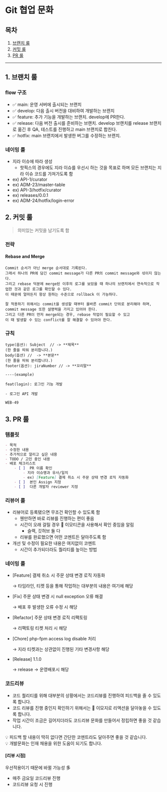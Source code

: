 # Git 협업 문화

## 목차

1. [브랜치 룰](#1-브랜치-룰)
2. [커밋 룰](#2-커밋-룰)
3. [PR 룰](#3-pr-룰)
---

## 1. 브랜치 룰

### flow 구조

- ✅ main: 운영 서버에 출시되는 브랜치
- ✅ develop: 다음 출시 버전을 대비하여 개발하는 브랜치
- ✅ feature: 추가 기능을 개발하는 브랜치. develop에 PR한다.
- ✅ release: 다음 버전 출시를 준비하는 브랜치. develop 브랜치를 release 브랜치로 옮긴 후 QA, 테스트를 진행하고 main 브랜치로 합친다.
- ✅ hotfix: main 브랜치에서 발생한 버그를 수정하는 브랜치.

### 네이밍 룰

- 지라 이슈에 따라 생성
  - 핫픽스의 경우에도 지라 이슈를 우선시 하는 것을 목표로 하며 모든 브랜치는 지라 이슈 코드를 가져가도록 함
- ex) API-1/curator
- ex) ADM-23/master-table
- ex) API-3/hotfix/curator
- ex) releases/0.0.1
- ex) ADM-24/hotfix/login-error

## 2. 커밋 룰

> 의미있는 커밋을 남기도록 함

### 전략

#### Rebase and Merge

```
Commit 순서가 아닌 merge 순서대로 기록된다. 
그래서 하나의 PR에 담긴 commit message가 다른 PR의 commit message와 섞이지 않는다. 
그리고 rebase 덕분에 merge된 이후의 로그를 보았을 때 하나의 브랜치에서 연속적으로 작업한 것과 같은 로그를 확인할 수 있다. 
이 때문에 얼마든지 항상 원하는 수준으로 rollback 이 가능하다.

잘 적용하기 위해서는 commit을 생성할 때부터 올바른 commit 단위로 분리해야 하며,
commit message 또한 설명력을 가지고 있어야 한다.
그리고 다른 PR이 먼저 merge되는 경우, rebase 작업이 필요할 수 있고
이 때 발생할 수 있는 conflict를 잘 해결할 수 있어야 한다.
```

### 규칙

```
type(옵션): Subject  // -> **제목**
(한 줄을 띄워 분리합니다.)
body(옵션) //  -> **본문**
(한 줄을 띄워 분리합니다.)
footer(옵션): jiraNumber // -> **꼬리말**

----(example)

feat(login): 로그인 기능 개발

- 로그인 API 개발

WEB-49
```

## 3. PR 룰

### 템플릿

```markdown
- 목적
- 수정한 내용
- 추가적으로 알리고 싶은 내용
- TODO / 고민 중인 내용
- 배포 체크리스트
    - [ ]  PR 이름 확인
        - 지라 이슈명과 유사/일치
        - ex) [Feature] 결제 취소 시 주문 상태 변경 로직 자동화
    - [ ]  본인 Assign 지정
    - [ ]  다른 개발자 reviewer 지정
```

### 리뷰어 룰

- 리뷰어로 등록됐으면 무조건 확인할 수 있도록 함
  - 웬만하면 바로 리뷰를 진행하는 편이 좋음
  - 시간이 오래 걸릴 경우 👀 이모티콘을 사용해서 확인 중임을 알림
    - 슬랙, 깃허브 둘 다
  - 리뷰를 완료했으면 어떤 코멘트든 달아주도록 함
- 개선 및 수정이 필요한 내용은 여지없이 코멘트
  - 시간이 추가되더라도 퀄리티를 높이는 방법

### 네이밍 룰

- [Feature] 결제 취소 시 주문 상태 변경 로직 자동화

    → 타임라인, 티켓 등을 통해 작업하는 대부분의 내용은 여기에 해당

- [Fix] 주문 상태 변경 시 null exception 오류 해결

    → 배포 후 발생한 오류 수정 시 해당

- [Refactor] 주문 상태 변경 로직 리팩토링

    → 리팩토링 티켓 처리 시 해당

- [Chore] php-fpm access log disable 처리

    → 지라 티켓과는 상관없이 진행된 기타 변경사항 해당

- [Release] 1.1.0

    → release -> 운영배포시 해당

### 코드리뷰

- 코드 퀄리티를 위해 대부분의 상황에서는 코드리뷰를 진행하여 피드백을 줄 수 있도록 합니다.
- 코드 리뷰를 진행 중인지 확인하기 위해서는 👀 이모지로 리액션을 달아놓을 수 있도록 합니다.
- 작업 시간이 조금은 길어지더라도 코드리뷰 문화를 만들어서 정립하면 좋을 것 같습니다.

<aside> 💡 피드백 할 내용이 딱히 없다면 간단한 코멘트라도 달아주면 좋을 것 같습니다.

</aside>

<aside> 💡 개발문화는 인재 채용을 위한 도움이 되기도 합니다.

</aside>

#### [리뷰 시점]

우선적용이기 때문에 바뀔 가능성 多

- 매주 금요일 코드리뷰 진행
- 코드리뷰 요청 시 진행
